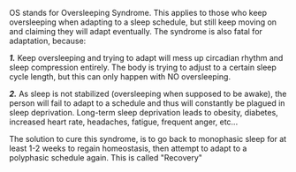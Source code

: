 OS stands for Oversleeping Syndrome. This applies to those who keep oversleeping when adapting to a sleep schedule, but still keep moving on and claiming they will adapt eventually. The syndrome is also fatal for adaptation, because:

***1.*** 
Keep oversleeping and trying to adapt will mess up circadian rhythm and sleep compression entirely. The body is trying to adjust to a certain sleep cycle length, but this can only happen with NO oversleeping.

***2.*** 
As sleep is not stabilized (oversleeping when supposed to be awake), the person will fail to adapt to a schedule and thus will constantly be plagued in sleep deprivation. Long-term sleep deprivation leads to obesity, diabetes, increased heart rate, headaches, fatigue, frequent anger, etc...

The solution to cure this syndrome, is to go back to monophasic sleep for at least 1-2 weeks to regain homeostasis, then attempt to adapt to a polyphasic schedule again. This is called "Recovery"
